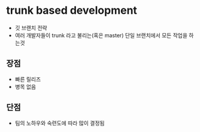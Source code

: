 # trunk based development

- 깃 브랜치 전략
- 여러 개발자들이 trunk 라고 불리는(혹은 master) 단일 브랜치에서 모든 작업을 하는것

## 장점

- 빠른 릴리즈
- 병목 없음

## 단점

- 팀의 노하우와 숙련도에 따라 많이 결정됨